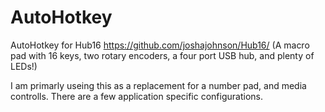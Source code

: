 # AutoHotkey
AutoHotkey for Hub16 https://github.com/joshajohnson/Hub16/ (A macro pad with 16 keys, two rotary encoders, a four port USB hub, and plenty of LEDs!) 

I am primarly useing this as a replacement for a number pad, and media controlls. There are a few application specific configurations. 
